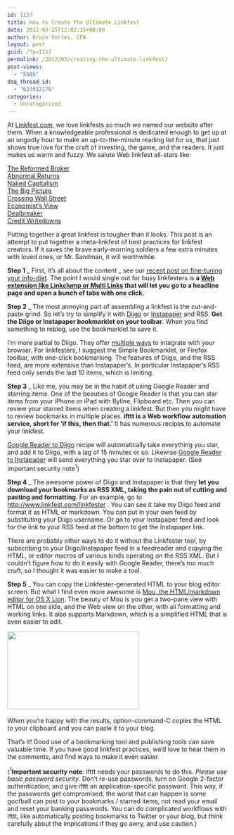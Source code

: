 ```yaml
---
id: 1157
title: How to Create the Ultimate Linkfest
date: 2012-03-25T12:02:15+00:00
author: Druce Vertes, CFA
layout: post
guid: /?p=1157
permalink: /2012/03/creating-the-ultimate-linkfest/
post-views:
  - "5505"
dsq_thread_id:
  - "623912176"
categories:
  - Uncategorized
---
```

At <a href="http://www.linkfest.com" title="Linkfest.com" target="_blank">Linkfest.com</a>, we love linkfests so much we named our website after them. When a knowledgeable professional is dedicated enough to get up at an ungodly hour to make an up-to-the-minute reading list for us, that just shows true love for the craft of investing, the game, and the readers. It just makes us warm and fuzzy. We salute Web linkfest all-stars like: 

<a href="http://www.thereformedbroker.com" target="_blank">The Reformed Broker</a>  
<a href="http://abnormalreturns.com/" target="_blank">Abnormal Returns</a>  
<a href="http://www.nakedcapitalism.com" target="_blank">Naked Capitalism</a>  
<a href="http://www.ritholtz.com/blog/" target="_blank">The Big Picture</a>  
<a href="http://www.crossingwallstreet.com/" target="_blank">Crossing Wall Street</a>  
<a href="http://economistsview.typepad.com/" target="_blank">Economist’s View</a>  
<a href="http://dealbreaker.com/" target="_blank">Dealbreaker</a>  
<a href="http://www.creditwritedowns.com" target="_blank">Credit Writedowns</a> 

Putting together a great linkfest is tougher than it looks. This post is an attempt to put together a meta-linkfest of best practices for linkfest creators. If it saves the brave early-morning soldiers a few extra minutes with loved ones, or Mr. Sandman, it will worthwhile.  
<!--more-->

  
**Step 1** _ First, it’s all about the content _ see our <a href="/2012/02/the-new-information-diet/" target="_blank">recent post on fine-tuning your info-diet</a>. The point I would single out for busy linkfesters is **a [Web extension like Linkclump or Multi Links](http://lifehacker.com/5799854/open-multiple-links-with-a-click-and-a-drag-with-these-browser-add+ons) that will let you go to a headline page and open a bunch of tabs with one click.**

**Step 2** _ The most annoying part of assembling a linkfest is the cut-and-paste grind. So let’s try to simplify it with [Diigo](http://www.diigo.com/) or [Instapaper](http://www.instapaper.com/) and RSS. **Get the Diigo or Instapaper bookmarklet on your toolbar**. When you find something to reblog, use the bookmarklet to save it. 

I’m more partial to Diigo. They offer [multiple ways](http://www.diigo.com/tools) to integrate with your browser. For linkfesters, I suggest the Simple Bookmarklet, or Firefox toolbar, with one-click bookmarking. The features of Diigo, and the RSS feed, are more extensive than Instapaper’s. In particular Instapaper’s RSS feed only sends the last 10 items, which is limiting.

**Step 3** _ Like me, you may be in the habit of using Google Reader and starring items. One of the beauties of Google Reader is that you can star items from your iPhone or iPad with Byline, Flipboard etc. Then you can review your starred items when creating a linkfest. But then you might have to review bookmarks in multiple places. **ifttt is a Web workflow automation service, short for ‘if this, then that.’** It has numerous recipes to automate your linkfest. 

<a href="http://ifttt.com/recipes/26503" target="_blank">Google Reader to Diigo</a> recipe will automatically take everything you star, and add it to Diigo, with a lag of 15 minutes or so. Likewise <a href="http://ifttt.com/recipes/26504" target="_blank">Google Reader to Instapaper</a> will send everything you star over to Instapaper. (See important security note<sup>1</sup>)

**Step 4** _ The awesome power of Diigo and Instapaper is that they **let you download your bookmarks as RSS XML, taking the pain out of cutting and pasting and formatting**. For an example, go to <a href="http://www.linkfest.com/linkfester" target="_blank">http://www.linkfest.com/linkfester</a> . You can see it take my Diigo feed and format it as HTML or markdown. You can put in your own feed by substituting your Diigo username. Or go to your Instapaper feed and look for the link to your RSS feed at the bottom to get the Instapaper link. 

There are probably other ways to do it without the Linkfester tool, by subscribing to your Diigo/Instapaper feed in a feedreader and copying the HTML, or editor macros of various kinds operating on the RSS XML. But I couldn’t figure how to do it easily with Google Reader, there’s too much cruft, so I thought it was easier to make a tool.

**Step 5** _ You can copy the Linkfester-generated HTML to your blog editor screen. But what I find even more awesome is <a href="http://mouapp.com/" target="_blank">Mou, the HTML/markdown editor for OS X Lion</a>. The beauty of Mou is you get a two-pane view with HTML on one side, and the Web view on the other, with all formatting and working links. It also supports Markdown, which is a simplified HTML that is even easier to edit. 

[<img src="/assets/wp-content/uploads/2012/03/Screen-Shot-2012-03-25-at-Mar-25-2012-12.51.12-PM-300x177.png" alt="" title="Mou Markdown Editor (OSX Lion)" width="300" height="177" class="alignnone size-medium wp-image-1190" srcset="/assets/wp-content/uploads/2012/03/Screen-Shot-2012-03-25-at-Mar-25-2012-12.51.12-PM-300x177.png 300w, /assets/wp-content/uploads/2012/03/Screen-Shot-2012-03-25-at-Mar-25-2012-12.51.12-PM.png 983w" sizes="(max-width: 300px) 100vw, 300px" />](/assets/wp-content/uploads/2012/03/Screen-Shot-2012-03-25-at-Mar-25-2012-12.51.12-PM.png)

When you’re happy with the results, option-command-C copies the HTML to your clipboard and you can paste it to your blog.

That’s it! Good use of a bookmarking tool and publishing tools can save valuable time. If you have good linkfest practices, we’d love to hear them in the comments, and find ways to make it even easier.

(<sup>1</sup>**Important security note**: Ifttt needs your passwords to do this. _Please use basic password security_. Don’t re-use passwords, turn on Google 2-factor authentication, and give ifttt an application-specific password. This way, if the passwords get compromised, the worst that can happen is some goofball can post to your bookmarks / starred items, not read your email and reset your banking passwords. You can do complicated workflows with ifttt, like automatically posting bookmarks to Twitter or your blog, but think carefully about the implications if they go awry, and use caution.)
